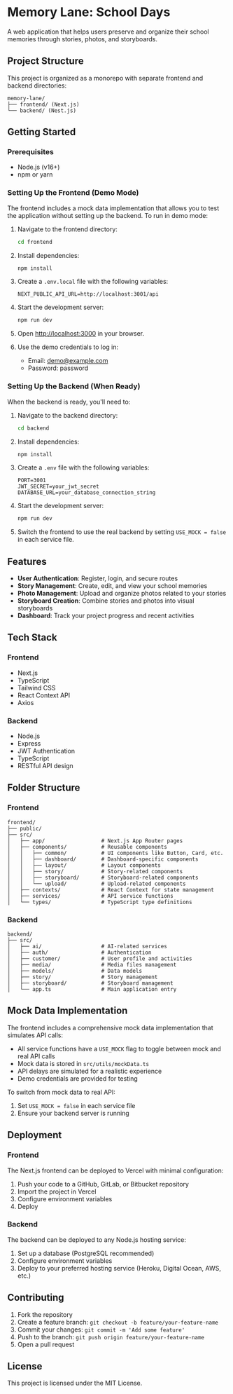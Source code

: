 # Memory Lane: School Days

A web application that helps users preserve and organize their school memories through stories, photos, and storyboards.

## Project Structure

This project is organized as a monorepo with separate frontend and backend directories:

```
memory-lane/
├── frontend/ (Next.js)
└── backend/ (Nest.js)
```

## Getting Started

### Prerequisites

- Node.js (v16+)
- npm or yarn

### Setting Up the Frontend (Demo Mode)

The frontend includes a mock data implementation that allows you to test the application without setting up the backend. To run in demo mode:

1. Navigate to the frontend directory:
   ```bash
   cd frontend
   ```

2. Install dependencies:
   ```bash
   npm install
   ```

3. Create a `.env.local` file with the following variables:
   ```
   NEXT_PUBLIC_API_URL=http://localhost:3001/api
   ```

4. Start the development server:
   ```bash
   npm run dev
   ```

5. Open [http://localhost:3000](http://localhost:3001) in your browser.

6. Use the demo credentials to log in:
   - Email: demo@example.com
   - Password: password

### Setting Up the Backend (When Ready)

When the backend is ready, you'll need to:

1. Navigate to the backend directory:
   ```bash
   cd backend
   ```

2. Install dependencies:
   ```bash
   npm install
   ```

3. Create a `.env` file with the following variables:
   ```
   PORT=3001
   JWT_SECRET=your_jwt_secret
   DATABASE_URL=your_database_connection_string
   ```

4. Start the development server:
   ```bash
   npm run dev
   ```

5. Switch the frontend to use the real backend by setting `USE_MOCK = false` in each service file.

## Features

- **User Authentication**: Register, login, and secure routes
- **Story Management**: Create, edit, and view your school memories
- **Photo Management**: Upload and organize photos related to your stories
- **Storyboard Creation**: Combine stories and photos into visual storyboards
- **Dashboard**: Track your project progress and recent activities

## Tech Stack

### Frontend
- Next.js
- TypeScript
- Tailwind CSS
- React Context API
- Axios

### Backend
- Node.js
- Express
- JWT Authentication
- TypeScript
- RESTful API design

## Folder Structure

### Frontend

```
frontend/
├── public/
├── src/
│   ├── app/                  # Next.js App Router pages
│   ├── components/           # Reusable components
│   │   ├── common/           # UI components like Button, Card, etc.
│   │   ├── dashboard/        # Dashboard-specific components
│   │   ├── layout/           # Layout components
│   │   ├── story/            # Story-related components
│   │   ├── storyboard/       # Storyboard-related components
│   │   └── upload/           # Upload-related components
│   ├── contexts/             # React Context for state management
│   ├── services/             # API service functions
│   └── types/                # TypeScript type definitions
```

### Backend

```
backend/
├── src/
│   ├── ai/                   # AI-related services
│   ├── auth/                 # Authentication
│   ├── customer/             # User profile and activities
│   ├── media/                # Media files management
│   ├── models/               # Data models
│   ├── story/                # Story management
│   ├── storyboard/           # Storyboard management
│   └── app.ts                # Main application entry
```

## Mock Data Implementation

The frontend includes a comprehensive mock data implementation that simulates API calls:

- All service functions have a `USE_MOCK` flag to toggle between mock and real API calls
- Mock data is stored in `src/utils/mockData.ts`
- API delays are simulated for a realistic experience
- Demo credentials are provided for testing

To switch from mock data to real API:
1. Set `USE_MOCK = false` in each service file
2. Ensure your backend server is running

## Deployment

### Frontend

The Next.js frontend can be deployed to Vercel with minimal configuration:

1. Push your code to a GitHub, GitLab, or Bitbucket repository
2. Import the project in Vercel
3. Configure environment variables
4. Deploy

### Backend

The backend can be deployed to any Node.js hosting service:

1. Set up a database (PostgreSQL recommended)
2. Configure environment variables
3. Deploy to your preferred hosting service (Heroku, Digital Ocean, AWS, etc.)

## Contributing

1. Fork the repository
2. Create a feature branch: `git checkout -b feature/your-feature-name`
3. Commit your changes: `git commit -m 'Add some feature'`
4. Push to the branch: `git push origin feature/your-feature-name`
5. Open a pull request

## License

This project is licensed under the MIT License.
